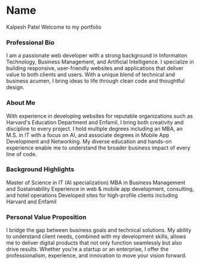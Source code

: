 # Name
Kalpesh Patel
Welcome to my portfolio

### Professional Bio
I am a passionate web developer with a strong background in Information Technology, Business Management, and Artificial Intelligence. I specialize in building responsive, user-friendly websites and applications that deliver value to both clients and users. With a unique blend of technical and business acumen, I bring ideas to life through clean code and thoughtful design.

### About Me
With experience in developing websites for reputable organizations such as Harvard's Education Department and Enfamil, I bring both creativity and discipline to every project. I hold multiple degrees including an MBA, an M.S. in IT with a focus on AI, and associate degrees in Mobile App Development and Networking. My diverse education and hands-on experience enable me to understand the broader business impact of every line of code.

### Background Highlights
Master of Science in IT (AI specialization)
MBA in Business Management and Sustainability
Experience in web & mobile app development, consulting, and hotel operations
Developed sites for high-profile clients including Harvard and Enfamil
   
### Personal Value Proposition
I bridge the gap between business goals and technical solutions. My ability to understand client needs, combined with my development skills, allows me to deliver digital products that not only function seamlessly but also drive results. Whether you’re a startup or an enterprise, I offer the professionalism, experience, and innovation to move your vision forward.
  
